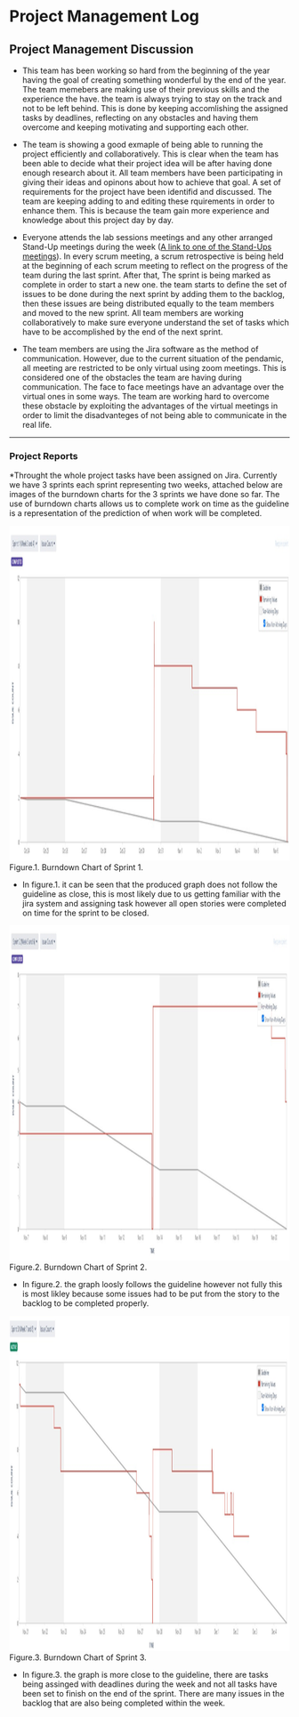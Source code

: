 # Project Management Log
## Project Management Discussion
* This team has been working so hard from the beginning of the year having the goal of creating something wonderful by the end of the year. The team memebers are making use of their previous skills and the experience the have. the team is always trying to stay on the track and not to be left behind. This is done by keeping accomlishing the assigned tasks by deadlines, reflecting on any obstacles and having them overcome and keeping motivating and supporting each other.  

* The team is showing a good exmaple of being able to running the project efficiently and collaboratively. This is clear when the team has been able to decide what their project idea will be after having done enough research about it. All team members have been participating in giving their ideas and opinons about how to achieve that goal. A set of requirements for the project have been identifid and discussed. The team are keeping adding to and editing these rquirements in order to enhance them. This is because the team gain more experience and knowledge about this project day by day.

* Everyone attends the lab sessions meetings and any other arranged Stand-Up meetings during the week ([A link to one of the Stand-Ups meetings](https://cseejira.essex.ac.uk/browse/A293011-98)). In every scrum meeting, a scrum retrospective is being held at the beginning of each scrum meeting to reflect on the progress of the team during the last sprint. After that, The sprint is being marked as complete in order to start a new one. the team starts to define the set of issues to be done during the next sprint by adding them to the backlog, then these issues are being distributed equally to the team members and moved to the new sprint. All team members are working collaboratively to make sure everyone understand the set of tasks which have to be accomplished by the end of the next sprint.

* The team members are using the Jira software as the method of communication. However, due to the current situation of the pendamic, all meeting are restricted to be only virtual using zoom meetings. This is considered one of the obstacles the team are having during communication. The face to face meetings have an advantage over the virtual ones in some ways. The team are working hard to overcome these obstacle by exploiting the advantages of the virtual meetings in order to limit the disadvanteges of not being able to communicate in the real life.
---
### Project Reports

*Throught the whole project tasks have been assigned on Jira. Currently we have 3 sprints each sprint representing two weeks, attached below are images of the burndown charts for the 3 sprints we have done so far. The use of burndown charts allows us to complete work on time as the guideline is a representation of the prediction of when work will be completed.

<img src="MVP/images/BurnDown_Chart_Sprint_1.jpg" alt="Burndown Chart of Sprint 1" width="1827" height="603">
Figure.1. Burndown Chart of Sprint 1.

* In figure.1. it can be seen that the produced graph does not follow the guideline as close, this is most likely due to us getting familiar with the jira system and assigning task however all open stories were completed on time for the sprint to be closed.


<img src="MVP/images/BurnDown_Chart_Sprint_2.jpg" alt="Burndown Chart of Sprint 2" width="1827" height="603">
Figure.2. Burndown Chart of Sprint 2.

* In figure.2. the graph loosly follows the guideline however not fully this is most likley because some issues had to be put from the story to the backlog to be completed properly.

<img src="MVP/images/BurnDown_Chart_Sprint_3.jpg" alt="Burndown Chart of Sprint 3" width="1827" height="603">
Figure.3. Burndown Chart of Sprint 3.

* In figure.3. the graph is more close to the guideline, there are tasks being assinged with deadlines during the week and not all tasks have been set to finish on the end of the sprint. There are many issues in the backlog that are also being completed within the week.
